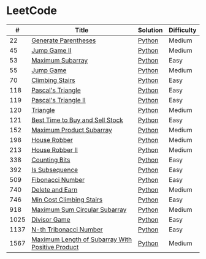 # LeetCode

| #    | Title                                                                                                                               | Solution                                                             | Difficulty |
| ---- | ----------------------------------------------------------------------------------------------------------------------------------- | -------------------------------------------------------------------- | ---------- |
| 22   | [Generate Parentheses](https://leetcode.com/problems/generate-parentheses/)                                                         | [Python](./22.generate-parentheses.py)                               | Medium     |
| 45   | [Jump Game II](https://leetcode.com/problems/jump-game-ii/)                                                                         | [Python](./45.jump-game-ii.py)                                       | Medium     |
| 53   | [Maximum Subarray](https://leetcode.com/problems/maximum-subarray/)                                                                 | [Python](./53.maximum-subarray.py)                                   | Easy       |
| 55   | [Jump Game](https://leetcode.com/problems/jump-game/)                                                                               | [Python](./55.jump-game.py)                                          | Medium     |
| 70   | [Climbing Stairs](https://leetcode.com/problems/climbing-stairs/)                                                                   | [Python](./70.climbing-stairs.py)                                    | Easy       |
| 118  | [Pascal's Triangle](https://leetcode.com/problems/pascals-triangle)                                                                 | [Python](./118.pascals-triangle.py)                                  | Easy       |
| 119  | [Pascal's Triangle II](https://leetcode.com/problems/pascals-triangle-ii/)                                                          | [Python](./119.pascals-triangle-ii.py)                               | Easy       |
| 120  | [Triangle](https://leetcode.com/problems/triangle/)                                                                                 | [Python](./120.triangle.py)                                          | Medium     |
| 121  | [Best Time to Buy and Sell Stock](https://leetcode.com/problems/best-time-to-buy-and-sell-stock/)                                   | [Python](./121.best-time-to-buy-and-sell-stock.py)                   | Easy       |
| 152  | [Maximum Product Subarray](https://leetcode.com/problems/maximum-product-subarray/)                                                 | [Python](./152.maximum-product-subarray.py)                          | Medium     |
| 198  | [House Robber](https://leetcode.com/problems/house-robber/)                                                                         | [Python](./198.house-robber.py)                                      | Medium     |
| 213  | [House Robber II](https://leetcode.com/problems/house-robber-ii/)                                                                   | [Python](./213.house-robber-ii.py)                                   | Medium     |
| 338  | [Counting Bits](https://leetcode.com/problems/counting-bits/)                                                                       | [Python](./338.counting-bits.py)                                     | Easy       |
| 392  | [Is Subsequence](https://leetcode.com/problems/is-subsequence/)                                                                     | [Python](./392.is-subsequence.py)                                    | Easy       |
| 509  | [Fibonacci Number](https://leetcode.com/problems/fibonacci-number/)                                                                 | [Python](./509.fibonacci-number.py)                                  | Easy       |
| 740  | [Delete and Earn](https://leetcode.com/problems/delete-and-earn/)                                                                   | [Python](./740.delete-and-earn.py)                                   | Medium     |
| 746  | [Min Cost Climbing Stairs](https://leetcode.com/problems/min-cost-climbing-stairs/)                                                 | [Python](./746.min-cost-climbing-stairs.py)                          | Easy       |
| 918  | [Maximum Sum Circular Subarray](https://leetcode.com/problems/maximum-sum-circular-subarray/)                                       | [Python](./918.maximum-sum-circular-subarray.py)                     | Medium     |
| 1025 | [Divisor Game](https://leetcode.com/problems/divisor-game/)                                                                         | [Python](./1025.divisor-game.py)                                     | Easy       |
| 1137 | [N-th Tribonacci Number](https://leetcode.com/problems/n-th-tribonacci-number/)                                                     | [Python](./1137.n-th-tribonacci-number.py)                           | Easy       |
| 1567 | [Maximum Length of Subarray With Positive Product](https://leetcode.com/problems/maximum-length-of-subarray-with-positive-product/) | [Python](./1567.maximum-length-of-subarray-with-positive-product.py) | Medium     |
